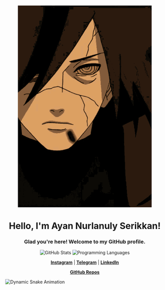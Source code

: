 <p align="center">
  <a href="https://www.google.kz">
    <img src="https://github.com/AyKinG10/AyKinG10/blob/main/ghost-of.gif" alt="Unique Banner">
  </a>
</p>

<h1 align="center">Hello, I'm Ayan Nurlanuly Serikkan!</h1>
<h3 align="center">Glad you're here! Welcome to my GitHub profile.</h3>

<p align="center">
  <img height="150px" width="auto" src="https://github-readme-stats.vercel.app/api?username=yourusername&show_icons=true&count_private=true&theme=tokyonight&hide_border=true&hide=issues,contribs&bg_color=00000000" alt="GitHub Stats">
  <img height="150px" width="auto" src="https://github-readme-stats.vercel.app/api/top-langs/?username=yourusername&layout=compact&hide_border=true&theme=tokyonight&bg_color=00000000&langs_count=6&hide=python,tex,css,php&exclude_repo=SomeRepo" alt="Programming Languages">
</p>

<p align="center">
  <strong><a href="https://www.instagram.com/_ayanserikkan_">Instagram</a></strong> |
  <strong><a href="https://t.me/Colossus_Dev">Telegram</a></strong> |
  <strong><a href="https://www.linkedin.com/in/https://kz.linkedin.com/in/ayan-serikkan-b02808257/">LinkedIn</a></strong> 
</p>

<p align="center">
  <strong><a href="https://github.com/AyKinG10">GitHub Repos</a></strong>
</p>

<!-- Add a cool dynamic animation -->
<img src="https://raw.githubusercontent.com/yourusername/yourusername/output/snake.svg" alt="Dynamic Snake Animation" />

